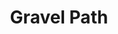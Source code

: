 ---
templateKey: blog-post
featuredpost: false
featuredimage: /assets/Gravel_Path.png
title: Gravel Path
description: Decor
testfield: 814
---